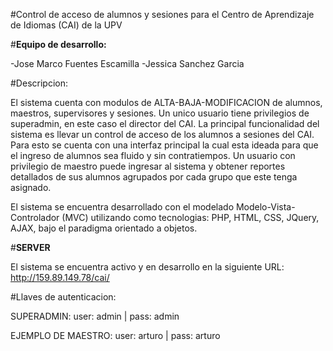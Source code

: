 #Control de acceso de alumnos y sesiones para el Centro de Aprendizaje de Idiomas (CAI) de la UPV

#**Equipo de desarrollo:**

-Jose Marco Fuentes Escamilla
-Jessica Sanchez Garcia

#Descripcion:

El sistema cuenta con modulos de ALTA-BAJA-MODIFICACION de alumnos, maestros, supervisores y sesiones.
Un unico usuario tiene privilegios de superadmin, en este caso el director del CAI. La principal 
funcionalidad del sistema es llevar un control de acceso de los alumnos a sesiones del CAI. Para esto
se cuenta con una interfaz principal la cual esta ideada para que el ingreso de alumnos sea fluido
y sin contratiempos. Un usuario con privilegio de maestro puede ingresar al sistema y obtener reportes
detallados de sus alumnos agrupados por cada grupo que este tenga asignado.

El sistema se encuentra desarrollado con el modelado Modelo-Vista-Controlador (MVC)
utilizando como tecnologias: PHP, HTML, CSS, JQuery, AJAX, bajo el paradigma orientado a objetos.

#**SERVER**

El sistema se encuentra activo y en desarrollo en la siguiente URL:
http://159.89.149.78/cai/

#Llaves de autenticacion:

SUPERADMIN:
user: admin  |  pass: admin

EJEMPLO DE MAESTRO:
user: arturo | pass: arturo


